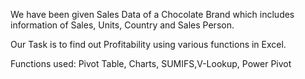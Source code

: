 We have been given Sales Data of a Chocolate Brand which includes information of Sales, Units, Country and Sales Person.

Our Task is to find out Profitability using various functions in Excel.

Functions used: Pivot Table, Charts, SUMIFS,V-Lookup, Power Pivot


